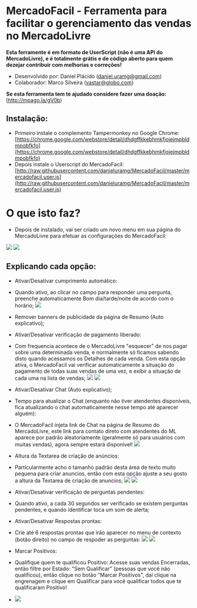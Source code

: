 # MercadoFacil - Ferramenta para facilitar o gerenciamento das vendas no MercadoLivre
**Esta ferramente é em formato de UserScript (não é uma API do MercadoLivre), e é totalmente grátis e de código aberto para quem dezejar contribuir com melhorias e correções!**

- Desenvolvido por: Daniel Plácido (daniel.uramg@gmail.com)
- Colaborador: Marco Silveira (vastar@globo.com)

**Se esta ferramenta tem te ajudado considere fazer uma doação:** [http://mpago.la/gV0b)

## Instalação:
- Primeiro instale o complemento Tampermonkey no Google Chrome: [https://chrome.google.com/webstore/detail/dhdgffkkebhmkfjojejmpbldmpobfkfo](https://chrome.google.com/webstore/detail/dhdgffkkebhmkfjojejmpbldmpobfkfo)
- Depois instale o Userscript do MercadoFacil: [http://raw.githubusercontent.com/danieluramg/MercadoFacil/master/mercadofacil.user.js](http://raw.githubusercontent.com/danieluramg/MercadoFacil/master/mercadofacil.user.js)

# O que isto faz?
- Depois de instalado, vai ser criado um novo menu em sua página do MercadoLivre para efetuar as configurações do MercadoFacil:

![](http://s4.postimg.org/jlax7p159/menu.png)
![](http://s29.postimg.org/t4woay9g7/config.png)

## Explicando cada opção:
- Ativar/Desativar cumprimento automático:
 - Quando ativo, ao clicar no campo para responder uma pergunta, preenche automaticamente Bom dia/tarde/noite de acordo com o horário;
![](http://s9.postimg.org/plf50xh27/image.png)

- Remover banners de publicidade da página de Resumo (Auto explicativo);

- Ativar/Desativar verificação de pagamento liberado:
 - Com frequencia acontece de o MercadoLivre "esquecer" de nos pagar sobre uma determinada venda, e normalmente só ficamos sabendo disto quando acessamos os Detalhes de cada venda.
Com esta opção ativa, o MercadoFacil vai verificar automaticamente a situação do pagamento de todas suas vendas de uma vez, e exibir a situação de cada uma na lista de vendas;
![](http://s24.postimg.org/ndb7i9i79/download.png)
![](http://s1.postimg.org/l7ixrk4r3/download.png)

- Ativar/Desativar Chat (Auto explicativo);

- Tempo para atualizar o Chat (enquanto não tiver atendentes disponíveis, fica atualizando o chat automaticamente nesse tempo até aparecer alguém):
 - O MercadoFacil injeta link de  Chat na página de Resumo do MercadoLivre, este link para contato direto com atendentes do ML aparece por padrão aleatoriamente (geralmente só para usuários com muitas vendas), agora sempre estará disponível!
![](http://s14.postimg.org/v8t1psc01/Resumo_Mercado_Livre.png)

- Altura da Textarea de criação de anúncios:
 - Particularmente acho o tamanho padrão desta área de texto muito pequena para criar anuncios, então com esta opção ajuste a seu gosto a altura da Textarea de criação de anuncios;
![](http://s3.postimg.org/3m16ceujn/antes.png)
![](http://s3.postimg.org/n2lvyxpnn/depois.png)

- Ativar/Desativar verificação de perguntas pendentes:
 - Quando ativo, a cada 30 segundos ser verificado se existem perguntas pendentes, e quando identificar toca um som de alerta;


- Ativar/Desativar Respostas prontas:
 - Crie até 6 respostas prontas que irão aparecer no menu de contexto (botão direito) no campo de 
respoder as perguntas:
![](http://s17.postimg.org/pbbj841n3/image.png)
![](http://s17.postimg.org/b2bwq1n4f/image.png)

- Marcar Positivos:
 - Qualifique quem te qualificou Positivo: Acesse suas vendas Encerradas, então filtre por Estado: "Sem Qualificar" (pessoas que você não qualificou), então clique no botão "Marcar Positivos", daí clique na engrenagem e clique em Qualificar para você qualificar todos que te qualificaram Positivo!
 - ![](http://s29.postimg.org/d5e0redef/marcar_qualif.png)

